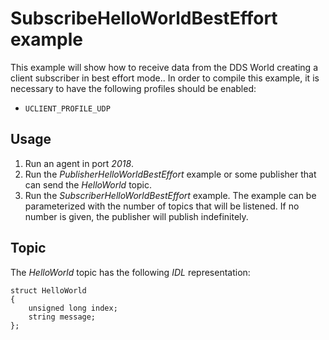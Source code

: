 # SubscribeHelloWorldBestEffort example

This example will show how to receive data from the DDS World creating a client subscriber in best effort mode..
In order to compile this example, it is necessary to have the following profiles should be enabled:

- `UCLIENT_PROFILE_UDP`

## Usage
1. Run an agent in port *2018*.
2. Run the *PublisherHelloWorldBestEffort* example or some publisher that can send the *HelloWorld* topic.
3. Run the *SubscriberHelloWorldBestEffort* example.
   The example can be parameterized with the number of topics that will be listened.
   If no number is given, the publisher will publish indefinitely.

## Topic

The *HelloWorld* topic has the following *IDL* representation:

```
struct HelloWorld
{
	unsigned long index;
	string message;
};
```


